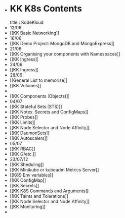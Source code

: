 - # KK K8s Contents
  title:: KodeKloud
- 12/06
- [[KK Basic Networking]]
- 16/06
- [[KK Demo Project: MongoDB and MongoExpress]]
- 21/06
- [[KK Organising your components with Namespaces]]
- [[KK Ingress]]
- 24/06
- [[KK Ingress]]
- 28/06
- [[General List to memorise]]
- [[KK Volumes]]
-
- [[KK Components (Objects)]]
- 04/07
- [[KK Stateful Sets (STS)]]
- [[KK Notes: Secrets and ConfigMaps]]
- [[KK Probes]]
- [[KK Limits]]
- [[KK Node Selector and Node Affinity]]
- [[KK DaemonSets]]
- [[KK Autoscalers]]
- 05/07
- [[KK RBAC]]
- [[KK G/etc.]]
- 23/07/12
- [[KK Sheduling]]
- [[KK Minikube or kubeadm Metrics Server]]
- [[K8S Env variables]]
- [[KK ConfigMap]]
- [[KK Secrets]]
- [[KK K8S Commands and Arguments]]
- [[KK Taints and Tolerations]]
- [[KK Node Selector and Node Affinity]]
- [[KK Monitoring]]
-